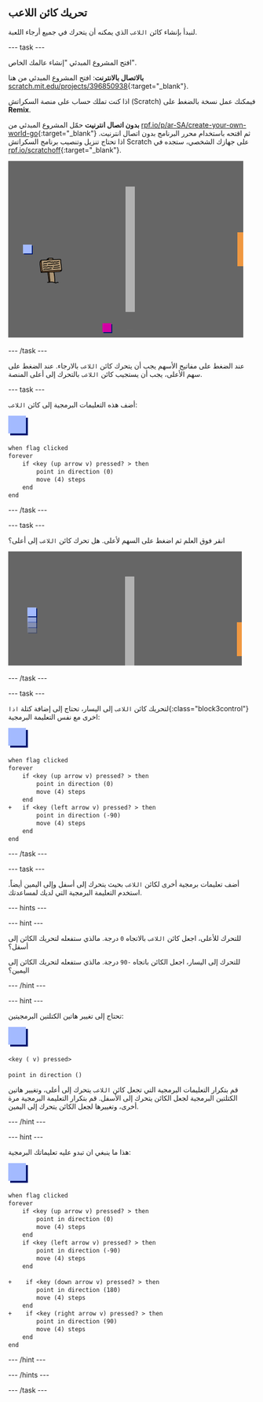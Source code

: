 ## تحريك كائن اللاعب

لنبدأ بإنشاء كائن `اللاعب` الذي يمكنه أن يتحرك في جميع أرجاء اللعبة.

--- task ---

افتح المشروع المبدئي "إنشاء عالمك الخاص".

**بالاتصال بالانترنت**: افتح المشروع المبدئي من هنا [scratch.mit.edu/projects/396850938](https://scratch.mit.edu/projects/396850938){:target="_blank"}.

اذا كنت تملك حساب على منصة السكراتش (Scratch) فيمكنك عمل نسخة بالضغط على **Remix**.

**بدون اتصال انترنيت** حمّل المشروع المبدئي من [rpf.io/p/ar-SA/create-your-own-world-go](http://rpf.io/p/ar-SA/create-your-own-world-go){:target="_blank"} ثم اقتحه باستخدام محرر البرنامج بدون اتصال انترنيت. اذا تحتاج تنزيل وتنصيب برنامج السكراتش Scratch على جهازك الشخصي، ستجده في [rpf.io/scratchoff](https://rpf.io/scratchoff){:target="_blank"}.

![لقطة الشاشة](images/world-starter.png)

--- /task ---

عند الضغط على مفاتيح الأسهم يجب أن يتحرك كائن `اللاعب` بالارجاء. عند الضغط على سهم الأعلى، يجب أن يستجيب كائن `اللاعب` بالتحرك إلى أعلى المنصة.

--- task ---

أضف هذه التعليمات البرمجية إلى كائن `اللاعب`:

![اللاعب](images/player.png)

```blocks3
when flag clicked
forever
    if <key (up arrow v) pressed? > then
        point in direction (0)
        move (4) steps
    end
end
```

--- /task ---

--- task ---

انقر فوق العلم ثم اضغط على السهم لأعلى. هل تحرك كائن `اللاعب` إلى أعلى؟

![لقطة الشاشة](images/world-up.png)

--- /task ---

--- task ---

لتحريك كائن `اللاعب` إلى اليسار، تحتاج إلى إضافة كتلة `اذا`{:class="block3control"} اخرى مع نفس التعليمة البرمجية:

![اللاعب](images/player.png)

```blocks3
when flag clicked
forever
    if <key (up arrow v) pressed? > then
        point in direction (0)
        move (4) steps
    end
+   if <key (left arrow v) pressed? > then
        point in direction (-90)
        move (4) steps
    end
end
```

--- /task ---

--- task ---

أضف تعليمات برمجية أخرى لكائن `اللاعب` بحيث يتحرك إلى أسفل وإلى اليمين أيضاً. استخدم التعليمة البرمجية التي لديك لمساعدتك.

--- hints ---


--- hint ---

للتحرك للأعلى، اجعل كائن `اللاعب` بالاتجاه `0` درجة. مالذي ستفعله لتحريك الكائن إلى أسفل؟

للتحرك إلى اليسار، اجعل الكائن باتجاه `-90` درجة. مالذي ستفعله لتحريك الكائن إلى اليمين؟

--- /hint ---

--- hint ---

تحتاج إلى تغيير هاتين الكتلتين البرمجيتين:

![اللاعب](images/player.png)

```blocks3
<key ( v) pressed>

point in direction ()
```

قم بتكرار التعليمات البرمجية التي تجعل كائن `اللاعب` يتحرك إلى أعلى، وتغيير هاتين الكتلتين البرمجية لجعل الكائن يتحرك إلى الأسفل. قم بتكرار التعليمة البرمجية مرة أخرى، وتغييرها لجعل الكائن يتحرك إلى اليمين.

--- /hint ---

--- hint ---

هذا ما ينبغي ان تبدو عليه تعليماتك البرمجية:

![اللاعب](images/player.png)

```blocks3
when flag clicked
forever
    if <key (up arrow v) pressed? > then
        point in direction (0)
        move (4) steps
    end
    if <key (left arrow v) pressed? > then
        point in direction (-90)
        move (4) steps
    end

+    if <key (down arrow v) pressed? > then
        point in direction (180)
        move (4) steps
    end
+    if <key (right arrow v) pressed? > then
        point in direction (90)
        move (4) steps
    end
end
```

--- /hint ---

--- /hints ---

--- /task ---
